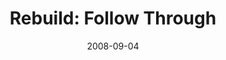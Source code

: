 ---
layout: media
category: media
series: "Rebuild"
title: "Rebuild: Follow Through"
date: 2008-09-04
description: "Chuck Mingo shares how to deal with setbacks when following a personal vision."
video: "http://s3.amazonaws.com/crossroadsvideomessages/Rebuild3-Raw.mp4"
video-poster: "https://www.crossroads.net/uploadedfiles/Rebuild-3-still.jpg"
---